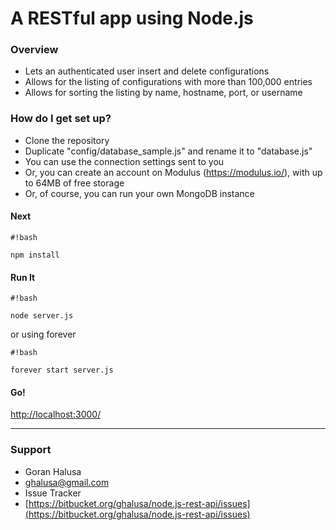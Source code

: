# A RESTful app using Node.js #

### Overview ###

* Lets an authenticated user insert and delete configurations
* Allows for the listing of configurations with more than 100,000 entries
* Allows for sorting the listing by name, hostname, port, or username

### How do I get set up? ###

* Clone the repository
* Duplicate "config/database_sample.js" and rename it to "database.js"
* You can use the connection settings sent to you
* Or, you can create an account on Modulus (https://modulus.io/), with up to 64MB of free storage
* Or, of course, you can run your own MongoDB instance

#### Next ####

```
#!bash

npm install
```

#### Run It ####

```
#!bash

node server.js
```
or using forever

```
#!bash

forever start server.js
```

#### Go! ####
[http://localhost:3000/](http://localhost:3000/)

* * *

### Support ###

* Goran Halusa
* [ghalusa@gmail.com](mailto:ghalusa@gmail.com)
* Issue Tracker
* [https://bitbucket.org/ghalusa/node.js-rest-api/issues](https://bitbucket.org/ghalusa/node.js-rest-api/issues)